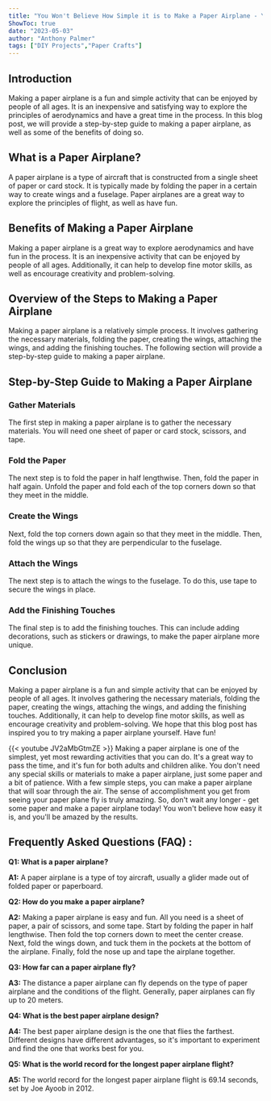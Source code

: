 ```yaml
---
title: "You Won't Believe How Simple it is to Make a Paper Airplane - You'll Be Amazed!"
ShowToc: true 
date: "2023-05-03"
author: "Anthony Palmer" 
tags: ["DIY Projects","Paper Crafts"]
---
```

## Introduction

Making a paper airplane is a fun and simple activity that can be enjoyed by people of all ages. It is an inexpensive and satisfying way to explore the principles of aerodynamics and have a great time in the process. In this blog post, we will provide a step-by-step guide to making a paper airplane, as well as some of the benefits of doing so. 

## What is a Paper Airplane?

A paper airplane is a type of aircraft that is constructed from a single sheet of paper or card stock. It is typically made by folding the paper in a certain way to create wings and a fuselage. Paper airplanes are a great way to explore the principles of flight, as well as have fun.

## Benefits of Making a Paper Airplane

Making a paper airplane is a great way to explore aerodynamics and have fun in the process. It is an inexpensive activity that can be enjoyed by people of all ages. Additionally, it can help to develop fine motor skills, as well as encourage creativity and problem-solving. 

## Overview of the Steps to Making a Paper Airplane

Making a paper airplane is a relatively simple process. It involves gathering the necessary materials, folding the paper, creating the wings, attaching the wings, and adding the finishing touches. The following section will provide a step-by-step guide to making a paper airplane. 

## Step-by-Step Guide to Making a Paper Airplane

### Gather Materials

The first step in making a paper airplane is to gather the necessary materials. You will need one sheet of paper or card stock, scissors, and tape. 

### Fold the Paper

The next step is to fold the paper in half lengthwise. Then, fold the paper in half again. Unfold the paper and fold each of the top corners down so that they meet in the middle. 

### Create the Wings

Next, fold the top corners down again so that they meet in the middle. Then, fold the wings up so that they are perpendicular to the fuselage. 

### Attach the Wings

The next step is to attach the wings to the fuselage. To do this, use tape to secure the wings in place. 

### Add the Finishing Touches

The final step is to add the finishing touches. This can include adding decorations, such as stickers or drawings, to make the paper airplane more unique. 

## Conclusion

Making a paper airplane is a fun and simple activity that can be enjoyed by people of all ages. It involves gathering the necessary materials, folding the paper, creating the wings, attaching the wings, and adding the finishing touches. Additionally, it can help to develop fine motor skills, as well as encourage creativity and problem-solving. We hope that this blog post has inspired you to try making a paper airplane yourself. Have fun!

{{< youtube JV2aMbGtmZE >}} 
Making a paper airplane is one of the simplest, yet most rewarding activities that you can do. It's a great way to pass the time, and it's fun for both adults and children alike. You don't need any special skills or materials to make a paper airplane, just some paper and a bit of patience. With a few simple steps, you can make a paper airplane that will soar through the air. The sense of accomplishment you get from seeing your paper plane fly is truly amazing. So, don't wait any longer - get some paper and make a paper airplane today! You won't believe how easy it is, and you'll be amazed by the results.

## Frequently Asked Questions (FAQ) :
**Q1: What is a paper airplane?**

**A1:** A paper airplane is a type of toy aircraft, usually a glider made out of folded paper or paperboard. 

**Q2: How do you make a paper airplane?**

**A2:** Making a paper airplane is easy and fun. All you need is a sheet of paper, a pair of scissors, and some tape. Start by folding the paper in half lengthwise. Then fold the top corners down to meet the center crease. Next, fold the wings down, and tuck them in the pockets at the bottom of the airplane. Finally, fold the nose up and tape the airplane together. 

**Q3: How far can a paper airplane fly?**

**A3:** The distance a paper airplane can fly depends on the type of paper airplane and the conditions of the flight. Generally, paper airplanes can fly up to 20 meters.

**Q4: What is the best paper airplane design?**

**A4:** The best paper airplane design is the one that flies the farthest. Different designs have different advantages, so it's important to experiment and find the one that works best for you. 

**Q5: What is the world record for the longest paper airplane flight?**

**A5:** The world record for the longest paper airplane flight is 69.14 seconds, set by Joe Ayoob in 2012.





